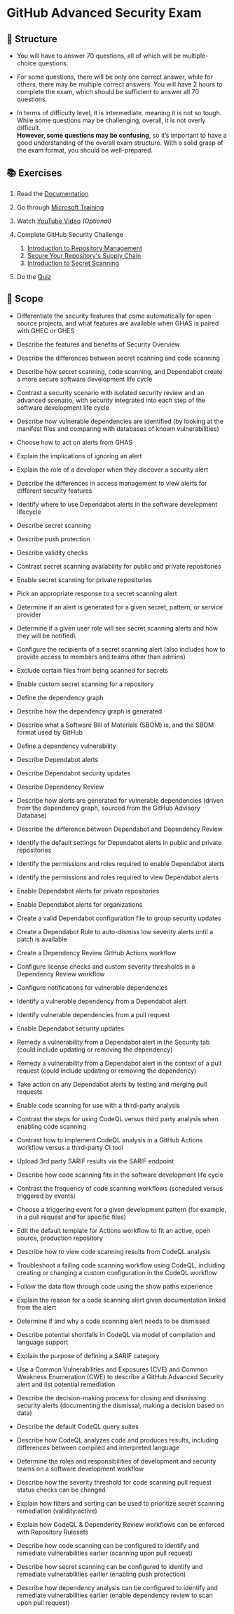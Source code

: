 # GitHub Advanced Security Exam

## 📝 Structure

- You will have to answer 70 questions, all of which will be multiple-choice questions.


- For some questions, there will be only one correct answer, while for others, there may be multiple correct answers.
  You will have 2 hours to complete the exam, which should be sufficient to answer all 70 questions.


- In terms of difficulty level, it is intermediate. meaning it is not so tough.  
  While some questions may be challenging, overall, it is not overly difficult.  
  **However, some questions may be confusing**, so it’s important to have a good understanding of the overall exam
  structure.
  With a solid grasp of the exam format, you should be well-prepared.

## 📚 Exercises

1. Read the [Documentation](https://docs.github.com/en/code-security)

2. Go through [Microsoft Training](https://learn.microsoft.com/en-us/training/paths/github-advanced-security)

3. Watch [YouTube Video](https://www.youtube.com/watch?v=-6EdqFcPmfI) *(Optional)*

4. Complete GitHub Security Challenge
    1. [Introduction to Repository Management](https://github.com/skills/introduction-to-repository-management)
    2. [Secure Your Repository's Supply Chain](https://github.com/skills/secure-repository-supply-chain)
    3. [Introduction to Secret Scanning](https://github.com/skills/introduction-to-secret-scanning)

5. Do the [Quiz](https://ghcertified.com/questions/advanced_security/question-001/)

## 📖 Scope

- Differentiate the security features that come automatically for open source projects, and what features are available
  when GHAS is paired with GHEC or GHES
- Describe the features and benefits of Security Overview
- Describe the differences between secret scanning and code scanning
- Describe how secret scanning, code scanning, and Dependabot create a more secure software development life cycle
- Contrast a security scenario with isolated security review and an advanced scenario, with security integrated into
  each step of the software development life cycle

- Describe how vulnerable dependencies are identified (by looking at the manifest files and comparing with databases of
  known vulnerabilities)
- Choose how to act on alerts from GHAS
- Explain the implications of ignoring an alert
- Explain the role of a developer when they discover a security alert
- Describe the differences in access management to view alerts for different security features
- Identify where to use Dependabot alerts in the software development lifecycle

- Describe secret scanning
- Describe push protection
- Describe validity checks
- Contrast secret scanning availability for public and private repositories
- Enable secret scanning for private repositories
- Pick an appropriate response to a secret scanning alert
- Determine if an alert is generated for a given secret, pattern, or service provider
- Determine if a given user role will see secret scanning alerts and how they will be notified\

- Configure the recipients of a secret scanning alert (also includes how to provide access to members and teams other
  than admins)
- Exclude certain files from being scanned for secrets
- Enable custom secret scanning for a repository

- Define the dependency graph
- Describe how the dependency graph is generated
- Describe what a Software Bill of Materials (SBOM) is, and the SBOM format used by GitHub
- Define a dependency vulnerability
- Describe Dependabot alerts
- Describe Dependabot security updates
- Describe Dependency Review
- Describe how alerts are generated for vulnerable dependencies (driven from the dependency graph, sourced from the
  GitHub Advisory Database)
- Describe the difference between Dependabot and Dependency Review

- Identify the default settings for Dependabot alerts in public and private repositories
- Identify the permissions and roles required to enable Dependabot alerts
- Identify the permissions and roles required to view Dependabot alerts
- Enable Dependabot alerts for private repositories
- Enable Dependabot alerts for organizations
- Create a valid Dependabot configuration file to group security updates
- Create a Dependabot Rule to auto-dismiss low severity alerts until a patch is available
- Create a Dependency Review GitHub Actions workflow
- Configure license checks and custom severity thresholds in a Dependency Review workflow
- Configure notifications for vulnerable dependencies

- Identify a vulnerable dependency from a Dependabot alert
- Identify vulnerable dependencies from a pull request
- Enable Dependabot security updates
- Remedy a vulnerability from a Dependabot alert in the Security tab (could include updating or removing the dependency)
- Remedy a vulnerability from a Dependabot alert in the context of a pull request (could include updating or removing
  the dependency)
- Take action on any Dependabot alerts by testing and merging pull requests

- Enable code scanning for use with a third-party analysis
- Contrast the steps for using CodeQL versus third party analysis when enabling code scanning
- Contrast how to implement CodeQL analysis in a GitHub Actions workflow versus a third-party CI tool
- Upload 3rd party SARIF results via the SARIF endpoint

- Describe how code scanning fits in the software development life cycle
- Contrast the frequency of code scanning workflows (scheduled versus triggered by events)
- Choose a triggering event for a given development pattern (for example, in a pull request and for specific files)
- Edit the default template for Actions workflow to fit an active, open source, production repository
- Describe how to view code scanning results from CodeQL analysis
- Troubleshoot a failing code scanning workflow using CodeQL, including creating or changing a custom configuration in
  the CodeQL workflow
- Follow the data flow through code using the show paths experience
- Explain the reason for a code scanning alert given documentation linked from the alert
- Determine if and why a code scanning alert needs to be dismissed
- Describe potential shortfalls in CodeQL via model of compilation and language support
- Explain the purpose of defining a SARIF category


- Use a Common Vulnerabilities and Exposures (CVE) and Common Weakness Enumeration (CWE) to describe a GitHub Advanced
  Security alert and list potential remediation
- Describe the decision-making process for closing and dismissing security alerts (documenting the dismissal, making a
  decision based on data)
- Describe the default CodeQL query suites
- Describe how CodeQL analyzes code and produces results, including differences between compiled and interpreted
  language
- Determine the roles and responsibilities of development and security teams on a software development workflow
- Describe how the severity threshold for code scanning pull request status checks can be changed
- Explain how filters and sorting can be used to prioritize secret scanning remediation (validity:active)
- Explain how CodeQL & Dependency Review workflows can be enforced with Repository Rulesets
- Describe how code scanning can be configured to identify and remediate vulnerabilities earlier (scanning upon pull
  request)
- Describe how secret scanning can be configured to identify and remediate vulnerabilities earlier (enabling push
  protection)
- Describe how dependency analysis can be configured to identify and remediate vulnerabilities earlier (enable
  dependency review to scan upon pull request)